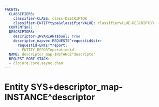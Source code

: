 ```yaml
---
FACETS:
  CLASSIFIERS:
    classifier-CLASS: class-DESCRIPTOR
    classifier-ENTITYtype&classifierVALUE: classifierVALUE-DESCRIPTOR
  CONTENT$ml: ''
  DESCRIPTORS:
    descriptor-INVARIANT$bool: true
    descriptor_mapvec-REQUESTS^requestid$str:
      requestid-ENTITYreport:
      - ENTITY_REPORToperationid
  NAME: descriptor_map-INSTANCE^descriptor
  REQUEST-PORT-STACK:
  - clojure.core.async.chan
---
```

# Entity SYS+descriptor_map-INSTANCE^descriptor

